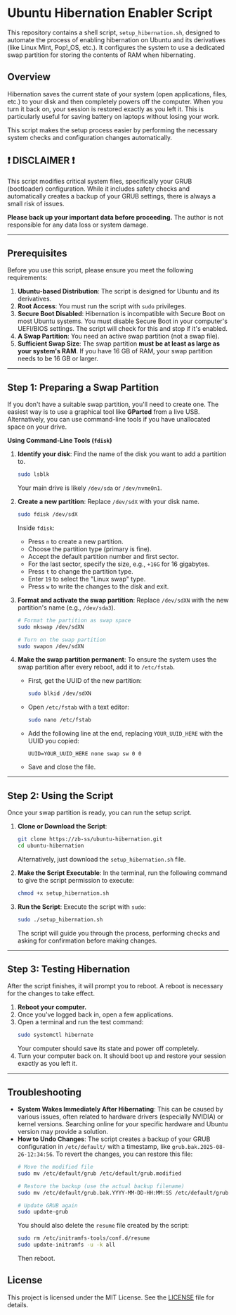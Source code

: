 # Ubuntu Hibernation Enabler Script

This repository contains a shell script, `setup_hibernation.sh`, designed to automate the process of enabling hibernation on Ubuntu and its derivatives (like Linux Mint, Pop!_OS, etc.). It configures the system to use a dedicated swap partition for storing the contents of RAM when hibernating.

## Overview

Hibernation saves the current state of your system (open applications, files, etc.) to your disk and then completely powers off the computer. When you turn it back on, your session is restored exactly as you left it. This is particularly useful for saving battery on laptops without losing your work.

This script makes the setup process easier by performing the necessary system checks and configuration changes automatically.

## ❗ DISCLAIMER ❗

This script modifies critical system files, specifically your GRUB (bootloader) configuration. While it includes safety checks and automatically creates a backup of your GRUB settings, there is always a small risk of issues.

**Please back up your important data before proceeding.** The author is not responsible for any data loss or system damage.

---

## Prerequisites

Before you use this script, please ensure you meet the following requirements:

1.  **Ubuntu-based Distribution**: The script is designed for Ubuntu and its derivatives.
2.  **Root Access**: You must run the script with `sudo` privileges.
3.  **Secure Boot Disabled**: Hibernation is incompatible with Secure Boot on most Ubuntu systems. You must disable Secure Boot in your computer's UEFI/BIOS settings. The script will check for this and stop if it's enabled.
4.  **A Swap Partition**: You need an active swap partition (not a swap file).
5.  **Sufficient Swap Size**: The swap partition **must be at least as large as your system's RAM**. If you have 16 GB of RAM, your swap partition needs to be 16 GB or larger.

---

## Step 1: Preparing a Swap Partition

If you don't have a suitable swap partition, you'll need to create one. The easiest way is to use a graphical tool like **GParted** from a live USB. Alternatively, you can use command-line tools if you have unallocated space on your drive.

**Using Command-Line Tools (`fdisk`)**

1.  **Identify your disk**:
    Find the name of the disk you want to add a partition to.
    ```bash
    sudo lsblk
    ```
    Your main drive is likely `/dev/sda` or `/dev/nvme0n1`.

2.  **Create a new partition**:
    Replace `/dev/sdX` with your disk name.
    ```bash
    sudo fdisk /dev/sdX
    ```
    Inside `fdisk`:
    -   Press `n` to create a new partition.
    -   Choose the partition type (primary is fine).
    -   Accept the default partition number and first sector.
    -   For the last sector, specify the size, e.g., `+16G` for 16 gigabytes.
    -   Press `t` to change the partition type.
    -   Enter `19` to select the "Linux swap" type.
    -   Press `w` to write the changes to the disk and exit.

3.  **Format and activate the swap partition**:
    Replace `/dev/sdXN` with the new partition's name (e.g., `/dev/sda3`).
    ```bash
    # Format the partition as swap space
    sudo mkswap /dev/sdXN

    # Turn on the swap partition
    sudo swapon /dev/sdXN
    ```

4.  **Make the swap partition permanent**:
    To ensure the system uses the swap partition after every reboot, add it to `/etc/fstab`.
    -   First, get the UUID of the new partition:
        ```bash
        sudo blkid /dev/sdXN
        ```
    -   Open `/etc/fstab` with a text editor:
        ```bash
        sudo nano /etc/fstab
        ```
    -   Add the following line at the end, replacing `YOUR_UUID_HERE` with the UUID you copied:
        ```
        UUID=YOUR_UUID_HERE none swap sw 0 0
        ```
    -   Save and close the file.

---

## Step 2: Using the Script

Once your swap partition is ready, you can run the setup script.

1.  **Clone or Download the Script**:
    ```bash
    git clone https://zb-ss/ubuntu-hibernation.git
    cd ubuntu-hibernation
    ```
    Alternatively, just download the `setup_hibernation.sh` file.

2.  **Make the Script Executable**:
    In the terminal, run the following command to give the script permission to execute:
    ```bash
    chmod +x setup_hibernation.sh
    ```

3.  **Run the Script**:
    Execute the script with `sudo`:
    ```bash
    sudo ./setup_hibernation.sh
    ```
    The script will guide you through the process, performing checks and asking for confirmation before making changes.

---

## Step 3: Testing Hibernation

After the script finishes, it will prompt you to reboot. A reboot is necessary for the changes to take effect.

1.  **Reboot your computer.**
2.  Once you've logged back in, open a few applications.
3.  Open a terminal and run the test command:
    ```bash
    sudo systemctl hibernate
    ```
    Your computer should save its state and power off completely.
4.  Turn your computer back on. It should boot up and restore your session exactly as you left it.

---

## Troubleshooting

-   **System Wakes Immediately After Hibernating**: This can be caused by various issues, often related to hardware drivers (especially NVIDIA) or kernel versions. Searching online for your specific hardware and Ubuntu version may provide a solution.
-   **How to Undo Changes**: The script creates a backup of your GRUB configuration in `/etc/default/` with a timestamp, like `grub.bak.2025-08-26-12:34:56`. To revert the changes, you can restore this file:
    ```bash
    # Move the modified file
    sudo mv /etc/default/grub /etc/default/grub.modified

    # Restore the backup (use the actual backup filename)
    sudo mv /etc/default/grub.bak.YYYY-MM-DD-HH:MM:SS /etc/default/grub

    # Update GRUB again
    sudo update-grub
    ```
    You should also delete the `resume` file created by the script:
    ```bash
    sudo rm /etc/initramfs-tools/conf.d/resume
    sudo update-initramfs -u -k all
    ```
    Then reboot.

## License

This project is licensed under the MIT License. See the [LICENSE](LICENSE) file for details.
